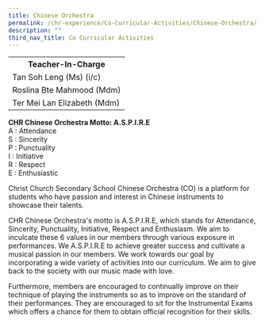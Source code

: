 ```yaml
---
title: Chinese Orchestra
permalink: /chr-experience/Co-Curricular-Activities/Chinese-Orchestra/
description: ""
third_nav_title: Co Curricular Activities
---
```

<table>
  <tr>
    <th>Teacher-In-Charge</th>
  </tr>
  <tr>
    <td>Tan Soh Leng (Ms) (i/c)</td>
  </tr>
  <tr>
    <td>Roslina Bte Mahmood (Mdm)</td>
  </tr>
  <tr>
    <td>Ter Mei Lan Elizabeth (Mdm)</td>
  </tr>
	<tr>
</table>


**CHR Chinese Orchestra Motto: A.S.P.I.R.E** <br>
A : Attendance <br>
S : Sincerity <br>
P : Punctuality <br>
I : Initiative <br>
R : Respect <br>
E : Enthusiastic <br>

Christ Church Secondary School Chinese Orchestra (CO) is a platform for students who have passion and interest in Chinese instruments to showcase their talents.
 
CHR Chinese Orchestra's motto is A.S.P.I.R.E, which stands for Attendance, Sincerity, Punctuality, Initiative, Respect and Enthusiasm. We aim to inculcate these 6 values in our members through various exposure in performances. We A.S.P.I.R.E to achieve greater success and cultivate a musical passion in our members. We work towards our goal by incorporating a wide variety of activities into our curriculum.  We aim to give back to the society with our music made with love.

Furthermore, members are encouraged to continually improve on their technique of playing the instruments so as to improve on the standard of their performances. They are encouraged to sit for the Instrumental Exams which offers a chance for them to obtain official recognition for their skills.